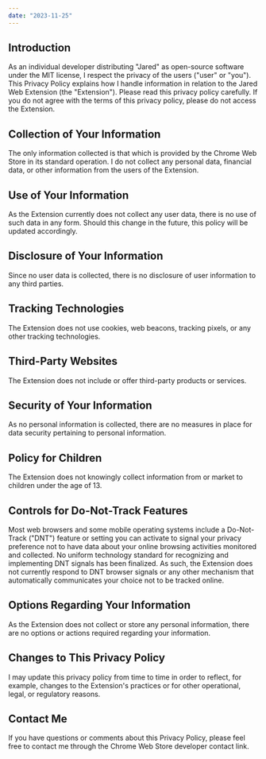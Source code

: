 ```yaml
---
date: "2023-11-25"
---
```


## Introduction

As an individual developer distributing "Jared" as open-source software under the MIT license, I respect the privacy of the users ("user" or "you"). This Privacy Policy explains how I handle information in relation to the Jared Web Extension (the "Extension"). Please read this privacy policy carefully. If you do not agree with the terms of this privacy policy, please do not access the Extension.

## Collection of Your Information

The only information collected is that which is provided by the Chrome Web Store in its standard operation. I do not collect any personal data, financial data, or other information from the users of the Extension.

## Use of Your Information

As the Extension currently does not collect any user data, there is no use of such data in any form. Should this change in the future, this policy will be updated accordingly.

## Disclosure of Your Information

Since no user data is collected, there is no disclosure of user information to any third parties.

## Tracking Technologies

The Extension does not use cookies, web beacons, tracking pixels, or any other tracking technologies.

## Third-Party Websites

The Extension does not include or offer third-party products or services.

## Security of Your Information

As no personal information is collected, there are no measures in place for data security pertaining to personal information.

## Policy for Children

The Extension does not knowingly collect information from or market to children under the age of 13.

## Controls for Do-Not-Track Features

Most web browsers and some mobile operating systems include a Do-Not-Track ("DNT") feature or setting you can activate to signal your privacy preference not to have data about your online browsing activities monitored and collected. No uniform technology standard for recognizing and implementing DNT signals has been finalized. As such, the Extension does not currently respond to DNT browser signals or any other mechanism that automatically communicates your choice not to be tracked online.

## Options Regarding Your Information

As the Extension does not collect or store any personal information, there are no options or actions required regarding your information.

## Changes to This Privacy Policy

I may update this privacy policy from time to time in order to reflect, for example, changes to the Extension's practices or for other operational, legal, or regulatory reasons.

## Contact Me

If you have questions or comments about this Privacy Policy, please feel free to contact me through the Chrome Web Store developer contact link.
